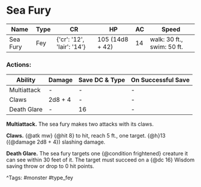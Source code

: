 # Sea Fury

| Name | Type | CR | HP | AC | Speed |
|------|------|----|----|----|-------|
| Sea Fury | Fey | {'cr': '12', 'lair': '14'} | 105 (14d8 + 42) | 14 | walk: 30 ft., swim: 50 ft. |

### Actions:

| Ability | Damage | Save DC & Type | On Successful Save |
|---------|--------|----------------|--------------------|
| Multiattack | - | - | - |
| Claws | 2d8 + 4 | - | - |
| Death Glare | - | 16 | - |


**Multiattack.** The sea fury makes two attacks with its claws.

**Claws.** {@atk mw} {@hit 8} to hit, reach 5 ft., one target. {@h}13 ({@damage 2d8 + 4}) slashing damage.

**Death Glare.** The sea fury targets one {@condition frightened} creature it can see within 30 feet of it. The target must succeed on a {@dc 16} Wisdom saving throw or drop to 0 hit points.

^Tags: #monster #type_fey